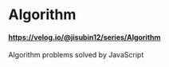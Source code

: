 # Algorithm

#### https://velog.io/@jisubin12/series/Algorithm

Algorithm problems solved by JavaScript
